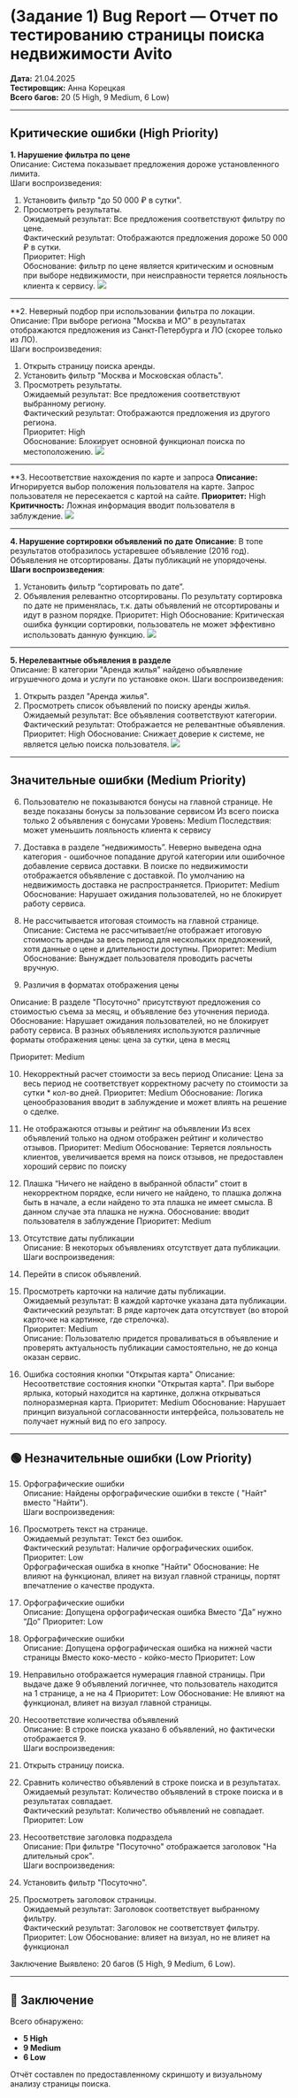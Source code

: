 #  (Задание 1) Bug Report — Отчет по тестированию страницы поиска недвижимости Avito 

**Дата:** 21.04.2025  
**Тестировщик:** Анна Корецкая  
**Всего багов:** 20 (5 High, 9 Medium, 6 Low)

---

## Критические ошибки (High Priority)



**1. Нарушение фильтра по цене**  
 Описание: Система показывает предложения дороже установленного лимита.  
 Шаги воспроизведения:  
  1. Установить фильтр "до 50 000 ₽ в сутки".  
  2. Просмотреть результаты.  
 Ожидаемый результат: Все предложения соответствуют фильтру по цене.  
 Фактический результат: Отображаются предложения дороже 50 000 ₽ в сутки.  
 Приоритет: High  
Обоснование: фильтр по цене является критическим  и основным при выборе недвижимости, при неисправности теряется лояльность клиента к сервису.
![](img/1.png)

---

**2. Неверный подбор при использовании фильтра по локации. 
 Описание: При выборе региона "Москва и МО" в результатах отображаются предложения из Санкт-Петербурга и ЛО (скорее только из ЛО).  
 Шаги воспроизведения:  
  1. Открыть страницу поиска аренды.  
  2. Установить фильтр "Москва и Московская область".  
  3. Просмотреть результаты.  
 Ожидаемый результат: Все предложения соответствуют выбранному региону.  
 Фактический результат: Отображаются предложения из другого региона.  
 Приоритет: High  
Обоснование: Блокирует основной функционал поиска по местоположению.
![](img/2.png)

---

**3. Несоответствие нахождения по карте и запроса 
**Описание:** Игнорируется выбор положения пользователя на карте. Запрос пользователя не пересекается с картой на сайте. 
**Приоритет:** High
**Критичность:** Ложная информация вводит пользователя в заблуждение.
![](img/3.png)

---


**4. Нарушение сортировки объявлений по дате**
**Описание**: В топе результатов отобразилось устаревшее объявление (2016 год). Объявления не отсортированы. Даты публикаций не упорядочены. 
 **Шаги воспроизведения**:  
  1. Установить фильтр “сортировать по дате”.  
  2. Объявления релевантно отсортированы. 
 По результату сортировка по дате не применялась, т.к. даты объявлений не отсортированы и идут в разном порядке.
Приоритет: High
Обоснование: Критическая ошибка функции сортировки, пользователь не может эффективно использовать данную функцию.
![](img/4.png)

---

**5. Нерелевантные объявления в разделе**  
 Описание: В категории "Аренда жилья" найдено объявление игрушечного дома и услуги по установке окон.
 Шаги воспроизведения:  
  1. Открыть раздел "Аренда жилья".  
  2. Просмотреть список объявлений по поиску аренды жилья.  
 Ожидаемый результат: Все объявления соответствуют категории.  
 Фактический результат: Отображается не релевантные объявления.  
 Приоритет: High
Обоснование: Снижает доверие к системе, не является целью поиска пользователя.
![](img/5.png)

---

## Значительные ошибки (Medium Priority)

6. Пользователю не показываются бонусы на главной странице.
Не везде показаны бонусы за пользование сервисом
Из всего поиска только 2 объявления с бонусами
Уровень: Medium 
Последствия: может уменьшить лояльность клиента к сервису

7. Доставка в разделе “недвижимость”.
Неверно выведена одна категория - ошибочное попадание другой категории или ошибочное добавление сервиса доставки. В поиске по недвижимости отображается объявление с доставкой. По умолчанию на недвижимость доставка не распространяется.
Приоритет: Medium
Обоснование: Нарушает ожидания пользователей, но не блокирует работу сервиса.

8. Не рассчитывается итоговая стоимость на главной странице.
Описание: Система не рассчитывает/не отображает итоговую стоимость аренды за весь период для нескольких предложений, хотя данные о цене и длительности доступны.
Приоритет: Medium
Обоснование: Вынуждает пользователя проводить расчеты вручную.

9. Различия в форматах отображения цены

Описание: В разделе "Посуточно" присутствуют предложения со стоимостью съема за месяц, и объявление без уточнения периода.
Обоснование: Нарушает ожидания пользователей, но не блокирует работу сервиса. В разных объявлениях используются различные форматы отображения цены: цена за сутки, цена в месяц

Приоритет: Medium




10. Некорректный расчет стоимости за весь период
Описание: Цена за весь период не соответствует корректному расчету по стоимости за сутки * кол-во дней.
Приоритет: Medium
Обоснование: Логика ценообразования вводит в заблуждение и может влиять на решение о сделке.

11. Не отображаются отзывы и рейтинг на объявлении 
Из всех объявлений только на одном отображен рейтинг и количество отзывов.
Приоритет: Medium
Обоснование: Теряется лояльность клиентов, увеличивается время на поиск отзывов, не предоставлен хороший сервис по поиску

12. Плашка “Ничего не найдено в выбранной области” стоит в некорректном порядке, если ничего не найдено, то плашка должна быть в начале, а если найдено то эта плашка не имеет смысла. В данном случае эта плашка не нужна. 
Обоснование: вводит пользователя в заблуждение
 Приоритет: Medium









13. Отсутствие даты публикации  
 Описание: В некоторых объявлениях отсутствует дата публикации.  
 Шаги воспроизведения:  
  1. Перейти в список объявлений.  
  2. Просмотреть карточки на наличие даты публикации.  
 Ожидаемый результат: В каждой карточке указана дата публикации.  
 Фактический результат: В ряде карточек дата отсутствует (во второй карточке на картинке, где стрелочка).  
 Приоритет: Medium  
Описание: Пользователю придется проваливаться в объявление и проверять актуальность публикации самостоятельно, не до конца оказан сервис.

14. Ошибка состояния кнопки "Открытая карта"
Описание: Несоответствие состояния кнопки "Открытая карта". При выборе ярлыка, который находится на картинке, должна открываться полноразмерная карта.
Приоритет: Medium
Обоснование: Нарушает принцип визуальной согласованности интерфейса, пользователь не получает нужный вид по его запросу.

---

## 🟢 Незначительные ошибки (Low Priority)

15. Орфографические ошибки  
 Описание: Найдены орфографические ошибки в тексте ( "Найт" вместо "Найти").  
 Шаги воспроизведения:  
  1. Просмотреть текст на странице.  
 Ожидаемый результат: Текст без ошибок.  
 Фактический результат: Наличие орфографических ошибок.  
 Приоритет: Low  
Орфографическая ошибка в кнопке "Найти"
Обоснование: Не влияют на функционал, влияет на визуал главной страницы,  портят впечатление о качестве продукта.

16. Орфографические ошибки  
Описание:  Допущена орфографическая ошибка
Вместо “Да” нужно “До”
Приоритет: Low

17. Орфографические ошибки  
Описание: Допущена орфографическая ошибка на нижней части страницы
Вместо коко-место - койко-место
Приоритет: Low


18. Неправильно отображается нумерация главной страницы. 
При выдаче даже 9 объявлений логичнее, что пользователь находится на 1 странице, а не на 4
Приоритет: Low
Обоснование: Не влияют на функционал, влияет на визуал главной страницы.

 19. Несоответствие количества объявлений  
 Описание: В строке поиска указано 6 объявлений, но фактически отображается 9.  
 Шаги воспроизведения:  
  1. Открыть страницу поиска.  
  2. Сравнить количество объявлений в строке поиска и в результатах.  
 Ожидаемый результат: Количество объявлений в строке поиска и в результатах совпадает.  
 Фактический результат: Количество объявлений не совпадает.  
 Приоритет: Low


20. Несоответствие заголовка подраздела  
 Описание: При фильтре "Посуточно" отображается заголовок "На длительный срок".  
 Шаги воспроизведения:  
  1. Установить фильтр "Посуточно".  
  2. Просмотреть заголовок страницы.  
 Ожидаемый результат: Заголовок соответствует выбранному фильтру.  
 Фактический результат: Заголовок не соответствует фильтру.  
 Приоритет: Low
Обоснование: влияет на визуал, но не влияет на функционал
 




Заключение 
Выявлено: 20 багов (5 High, 9 Medium, 6 Low).

---

## 📌 Заключение

Всего обнаружено:
- **5 High**
- **9 Medium**
- **6 Low**

Отчёт составлен по предоставленному скриншоту и визуальному анализу страницы поиска.
